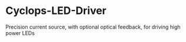 Cyclops-LED-Driver
==================

Precision current source, with optional optical feedback, for driving high power LEDs